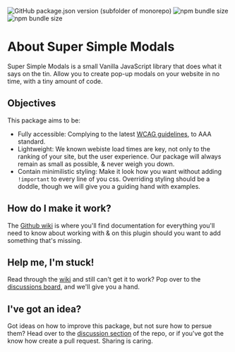 <img alt="GitHub package.json version (subfolder of monorepo)" src="https://img.shields.io/github/package-json/v/TheOneAndOnlyZulu/Super-Simple-Modals"> <img alt="npm bundle size" src="https://img.shields.io/bundlephobia/min/super-simple-modals" /> <img alt="npm bundle size" src="https://img.shields.io/bundlephobia/minzip/super-simple-modals" />

# About Super Simple Modals

Super Simple Modals is a small Vanilla JavaScript library that does what it says on the tin. Allow you to create pop-up modals on your website in no time, with a tiny amount of code.

## Objectives

This package aims to be:

- Fully accessible: Complying to the latest <a href="https://www.w3.org/TR/WCAG21/">WCAG guidelines</a>, to AAA standard.
- Lightweight: We known webiste load times are key, not only to the ranking of your site, but the user experience. Our package will always remain as small as possible, & never weigh you down.
- Contain minimilistic styling: Make it look how you want without adding `!important` to every line of you css. Overriding styling should be a doddle, though we will give you a guiding hand with examples.

## How do I make it work?

The <a href="https://github.com/TheOneAndOnlyZulu/Super-Simple-Modals/wiki">Github wiki</a> is where you'll find documentation for everything you'll need to know about working with & on this plugin should you want to add something that's missing.

## Help me, I'm stuck!

Read through the <a href="https://github.com/TheOneAndOnlyZulu/Super-Simple-Modals/wiki">wiki</a> and still can't get it to work? Pop over to the <a href="https://github.com/TheOneAndOnlyZulu/Super-Simple-Modals/discussions">discussions board</a>, and we'll give you a hand.

## I've got an idea?

Got ideas on how to improve this package, but not sure how to persue them? Head over to the <a href="https://github.com/TheOneAndOnlyZulu/Super-Simple-Modals/discussions">discussion section</a> of the repo, or if you've got the know how create a pull request. Sharing is caring.

